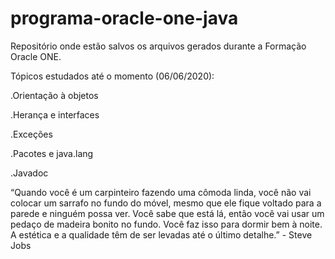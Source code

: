 # programa-oracle-one-java
Repositório onde estão salvos os arquivos gerados durante a Formação Oracle ONE.

Tópicos estudados até o momento (06/06/2020):

.Orientação à objetos

.Herança e interfaces

.Exceções

.Pacotes e java.lang

.Javadoc

“Quando você é um carpinteiro fazendo uma cômoda linda, você não vai colocar um sarrafo no fundo do móvel, mesmo que ele fique voltado para a parede e ninguém possa ver. Você sabe que está lá, então você vai usar um pedaço de madeira bonito no fundo. Você faz isso para dormir bem à noite. A estética e a qualidade têm de ser levadas até o último detalhe.” - Steve Jobs

